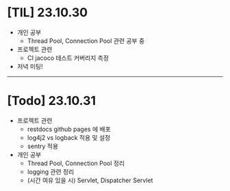 # [TIL] 23.10.30

* 개인 공부
  * Thread Pool, Connection Pool 관련 공부 중
* 프로젝트 관련
  * CI jacoco 테스트 커버리지 측정 
* 저녁 미팅!
---

# [Todo] 23.10.31
  * 프로젝트 관련
    * restdocs github pages 에 배포
    * log4j2 vs logback 적용 및 설정
    * sentry 적용
  * 개인 공부 
    * Thread Pool, Connection Pool 정리
    * logging 관련 정리
    * (시간 여유 있을 시) Servlet, Dispatcher Servlet
  
